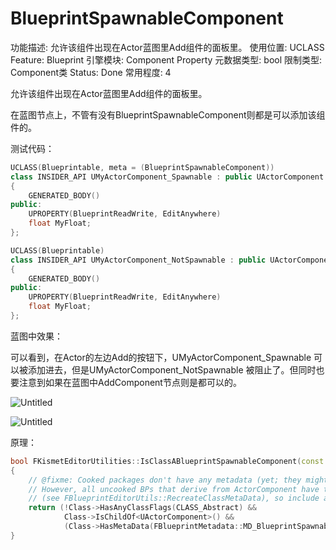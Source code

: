 # BlueprintSpawnableComponent

功能描述: 允许该组件出现在Actor蓝图里Add组件的面板里。
使用位置: UCLASS
Feature: Blueprint
引擎模块: Component Property
元数据类型: bool
限制类型: Component类
Status: Done
常用程度: 4

允许该组件出现在Actor蓝图里Add组件的面板里。

在蓝图节点上，不管有没有BlueprintSpawnableComponent则都是可以添加该组件的。

测试代码：

```cpp
UCLASS(Blueprintable, meta = (BlueprintSpawnableComponent))
class INSIDER_API UMyActorComponent_Spawnable : public UActorComponent
{
	GENERATED_BODY()
public:
	UPROPERTY(BlueprintReadWrite, EditAnywhere)
	float MyFloat;
};

UCLASS(Blueprintable)
class INSIDER_API UMyActorComponent_NotSpawnable : public UActorComponent
{
	GENERATED_BODY()
public:
	UPROPERTY(BlueprintReadWrite, EditAnywhere)
	float MyFloat;
};
```

蓝图中效果：

可以看到，在Actor的左边Add的按钮下，UMyActorComponent_Spawnable 可以被添加进去，但是UMyActorComponent_NotSpawnable 被阻止了。但同时也要注意到如果在蓝图中AddComponent节点则是都可以的。

![Untitled](BlueprintSpawnableComponent/Untitled.png)

![Untitled](BlueprintSpawnableComponent/Untitled%201.png)

原理：

```cpp
bool FKismetEditorUtilities::IsClassABlueprintSpawnableComponent(const UClass* Class)
{
	// @fixme: Cooked packages don't have any metadata (yet; they might become available via the sidecar editor data)
	// However, all uncooked BPs that derive from ActorComponent have the BlueprintSpawnableComponent metadata set on them
	// (see FBlueprintEditorUtils::RecreateClassMetaData), so include any ActorComponent BP that comes from a cooked package
	return (!Class->HasAnyClassFlags(CLASS_Abstract) &&
			Class->IsChildOf<UActorComponent>() &&
			(Class->HasMetaData(FBlueprintMetadata::MD_BlueprintSpawnableComponent) || Class->GetPackage()->bIsCookedForEditor));
}
```